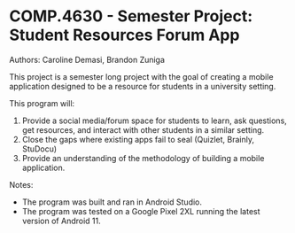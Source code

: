 # COMP.4630 - Semester Project: Student Resources Forum App
Authors: Caroline Demasi, Brandon Zuniga

This project is a semester long project with the goal of creating a mobile application designed
to be a resource for students in a university setting.

This program will:
1. Provide a social media/forum space for students to learn, ask questions, get resources, and
interact with other students in a similar setting.
2. Close the gaps where existing apps fail to seal (Quizlet, Brainly, StuDocu)
3. Provide an understanding of the methodology of building a mobile application.

Notes:
* The program was built and ran in Android Studio.
* The program was tested on a Google Pixel 2XL running the latest version of Android 11.